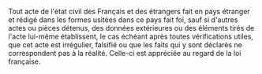 Tout acte de l'état civil des Français et des étrangers fait en pays étranger et rédigé dans les formes usitées dans ce pays fait foi, sauf si d'autres actes ou pièces détenus, des données extérieures ou des éléments tirés de l'acte lui-même établissent, le cas échéant après toutes vérifications utiles, que cet acte est irrégulier, falsifié ou que les faits qui y sont déclarés ne correspondent pas à la réalité. Celle-ci est appréciée au regard de la loi française.
